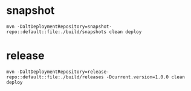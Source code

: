 # snapshot

```
mvn -DaltDeploymentRepository=snapshot-repo::default::file:./build/snapshots clean deploy
```

# release

```
mvn -DaltDeploymentRepository=release-repo::default::file:./build/releases -Dcurrent.version=1.0.0 clean deploy
```

